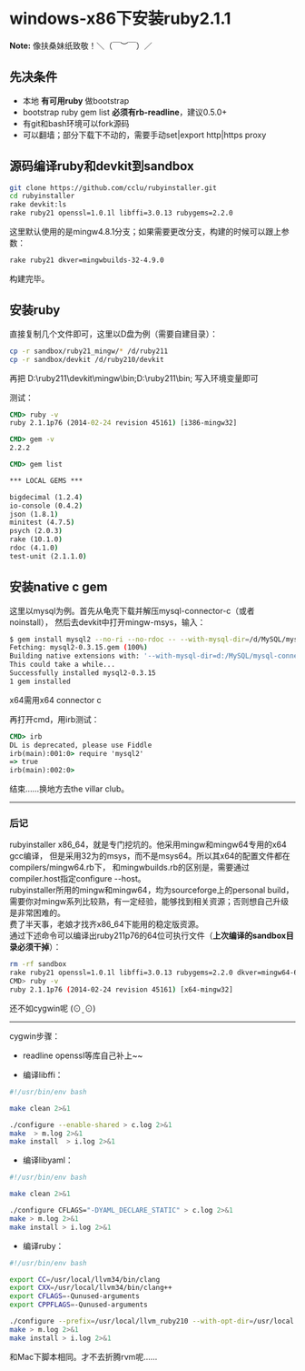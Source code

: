 # windows-x86下安装ruby2.1.1

**Note:**  像扶桑妹纸致敬！＼（￣︶￣）／  

## 先决条件
- 本地 **有可用ruby** 做bootstrap
- bootstrap ruby gem list **必须有rb-readline**，建议0.5.0+
- 有git和bash环境可以fork源码
- 可以翻墙；部分下载下不动的，需要手动set|export http|https proxy

## 源码编译ruby和devkit到sandbox
```bash
git clone https://github.com/cclu/rubyinstaller.git
cd rubyinstaller
rake devkit:ls
rake ruby21 openssl=1.0.1l libffi=3.0.13 rubygems=2.2.0
```
这里默认使用的是mingw4.8.1分支；如果需要更改分支，构建的时候可以跟上参数：
```bash
rake ruby21 dkver=mingwbuilds-32-4.9.0
```  

构建完毕。  

## 安装ruby
直接复制几个文件即可，这里以D盘为例（需要自建目录）：
```bash
cp -r sandbox/ruby21_mingw/* /d/ruby211
cp -r sandbox/devkit /d/ruby210/devkit
```
再把 D:\ruby211\devkit\mingw\bin;D:\ruby211\bin; 写入环境变量即可  

测试：
```bat
CMD> ruby -v
ruby 2.1.1p76 (2014-02-24 revision 45161) [i386-mingw32]

CMD> gem -v
2.2.2

CMD> gem list

*** LOCAL GEMS ***

bigdecimal (1.2.4)
io-console (0.4.2)
json (1.8.1)
minitest (4.7.5)
psych (2.0.3)
rake (10.1.0)
rdoc (4.1.0)
test-unit (2.1.1.0)
```

## 安装native c gem  
这里以mysql为例。首先从龟壳下载并解压mysql-connector-c（或者noinstall），
然后去devkit中打开mingw-msys，输入：
```bash
$ gem install mysql2 --no-ri --no-rdoc -- --with-mysql-dir=/d/MySQL/mysql-connector-c-6.1.3-win32/
Fetching: mysql2-0.3.15.gem (100%)
Building native extensions with: '--with-mysql-dir=d:/MySQL/mysql-connector-c-6.1.3-win32/'
This could take a while...
Successfully installed mysql2-0.3.15
1 gem installed
```
x64需用x64 connector c  

再打开cmd，用irb测试：
```bat
CMD> irb
DL is deprecated, please use Fiddle
irb(main):001:0> require 'mysql2'
=> true
irb(main):002:0>
```

结束……换地方去the villar club。

*****
### 后记
rubyinstaller x86_64，就是专门挖坑的。他采用mingw和mingw64专用的x64 gcc编译，
但是采用32为的msys，而不是msys64。所以其x64的配置文件都在compilers/mingw64.rb下，
和mingwbuilds.rb的区别是，需要通过compiler.host指定configure --host。  
rubyinstaller所用的mingw和mingw64，均为sourceforge上的personal build，
需要你对mingw系列比较熟，有一定经验，能够找到相关资源；否则想自己升级是非常困难的。  
费了半天事，老娘才找齐x86_64下能用的稳定版资源。  
通过下述命令可以编译出ruby211p76的64位可执行文件（**上次编译的sandbox目录必须干掉**）：  
```bash
rm -rf sandbox
rake ruby21 openssl=1.0.1l libffi=3.0.13 rubygems=2.2.0 dkver=mingw64-64-4.8.0
CMD> ruby -v
ruby 2.1.1p76 (2014-02-24 revision 45161) [x64-mingw32]
```
还不如cygwin呢 (⊙ˍ⊙)  

*****
cygwin步骤：  
* readline openssl等库自己补上~~  

* 编译libffi：  
```bash
#!/usr/bin/env bash

make clean 2>&1

./configure --enable-shared > c.log 2>&1
make  > m.log 2>&1
make install  > i.log 2>&1
```

* 编译libyaml：  
```bash
#!/usr/bin/env bash

make clean 2>&1

./configure CFLAGS="-DYAML_DECLARE_STATIC" > c.log 2>&1
make > m.log 2>&1
make install > i.log 2>&1
```

* 编译ruby：
```bash
#!/usr/bin/env bash

export CC=/usr/local/llvm34/bin/clang
export CXX=/usr/local/llvm34/bin/clang++
export CFLAGS=-Qunused-arguments
export CPPFLAGS=-Qunused-arguments

./configure --prefix=/usr/local/llvm_ruby210 --with-opt-dir=/usr/local --with-out-ext=tk > c.log 2>&1
make > m.log 2>&1
make install > i.log 2>&1
```
和Mac下脚本相同。才不去折腾rvm呢……